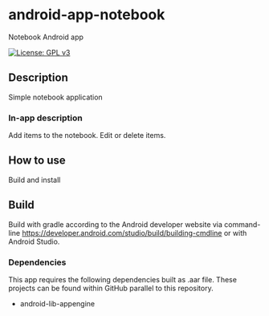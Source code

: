 # android-app-notebook

Notebook Android app

[![License: GPL v3](https://img.shields.io/badge/License-GPLv3-blue.svg)](https://www.gnu.org/licenses/gpl-3.0)

## Description

Simple notebook application

### In-app description

Add items to the notebook.
Edit or delete items.

## How to use

Build and install

## Build

Build with gradle according to the Android developer website via command-line https://developer.android.com/studio/build/building-cmdline
or with Android Studio.

### Dependencies

This app requires the following dependencies built as .aar file.
These projects can be found within GitHub parallel to this repository.

- android-lib-appengine
